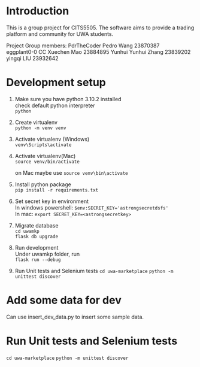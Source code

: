 # Introduction
This is a group project for CITS5505. The software aims to provide a trading platform and community for UWA students.

Project Group members:
PdrTheCoder        Pedro Wang	         23870387	
eggplant0-0 CC     Xuechen Mao         23884895
Yunhui 	          Yunhui Zhang        23839202
                   yingqi LIU          23932642

# Development setup
1. Make sure you have python 3.10.2 installed  
   check default python interpreter  
   `python`

2. Create virtualenv  
   `python -m venv venv`  

3. Activate virtualenv (Windows)  
   `venv\Scripts\activate`
   
4. Activate virtualenv(Mac)  
   `source venv/bin/activate`

   on Mac maybe use `source venv\bin\activate`

5. Install python package  
   `pip install -r requirements.txt`  

6. Set secret key in environment  
   In windows powershell: `$env:SECRET_KEY='astrongsecretdsfs'`  
   In mac: `export SECRET_KEY=<astrongsecretkey>`

7. Migrate database  
   `cd uwamkp`  
   `flask db upgrade`

8. Run development  
   Under uwamkp folder, run  
   `flask run --debug`  

9. Run Unit tests and Selenium tests
   `cd uwa-marketplace` 
   `python -m unittest discover`



# Add some data for dev
Can use insert_dev_data.py to insert some sample data.


# Run Unit tests and Selenium tests
`cd uwa-marketplace`
`python -m unittest discover`
